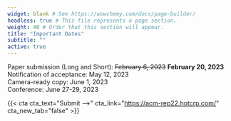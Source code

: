 ```yaml
---
widget: blank # See https://wowchemy.com/docs/page-builder/
headless: true # This file represents a page section.
weight: 40 # Order that this section will appear.
title: "Important Dates"
subtitle: ""
active: true
---
```


Paper submission (Long and Short):  ~~February 6, 2023~~ **February 20, 2023**  
Notification of acceptance:  May 12, 2023  
Camera-ready copy:  June 1, 2023  
Conference:  June 27-29, 2023  

{{< cta cta_text="Submit -->" cta_link="https://acm-rep22.hotcrp.com/" cta_new_tab="false" >}}